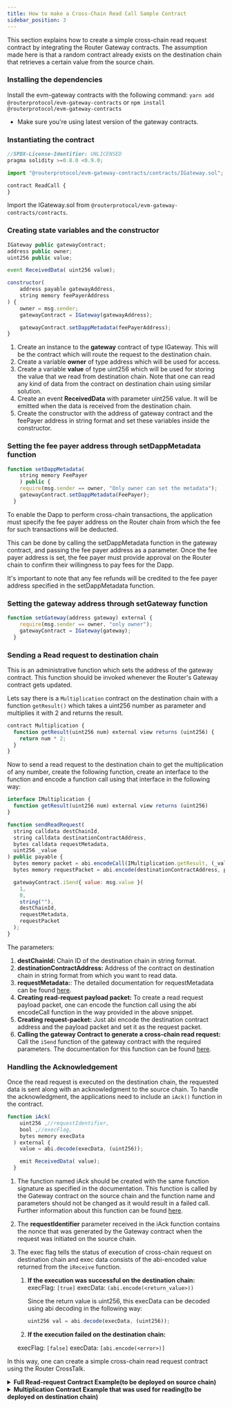 ```yaml
---
title: How to make a Cross-Chain Read Call Sample Contract
sidebar_position: 3
---
```


This section explains how to create a simple cross-chain read request contract by integrating the Router Gateway contracts. The assumption made here is that a random contract already exists on the destination chain that retrieves a certain value from the source chain.

### Installing the dependencies

Install the evm-gateway contracts with the following command:
`yarn add @routerprotocol/evm-gateway-contracts` or `npm install @routerprotocol/evm-gateway-contracts`

- Make sure you're using latest version of the gateway contracts.

### Instantiating the contract

```javascript
//SPDX-License-Identifier: UNLICENSED
pragma solidity >=0.8.0 <0.9.0;

import "@routerprotocol/evm-gateway-contracts/contracts/IGateway.sol";

contract ReadCall {
}
```

Import the IGateway.sol from `@routerprotocol/evm-gateway-contracts/contracts`.

### Creating state variables and the constructor

```javascript
IGateway public gatewayContract;
address public owner;
uint256 public value;

event ReceivedData( uint256 value);

constructor(
    address payable gatewayAddress,
    string memory feePayerAddress
) {
    owner = msg.sender;
    gatewayContract = IGateway(gatewayAddress);

    gatewayContract.setDappMetadata(feePayerAddress);
}
```

1. Create an instance to the **gateway** contract of type IGateway. This will be the contract which will route the request to the destination chain.
2. Create a variable **owner** of type address which will be used for access.
3. Create a variable **value** of type uint256 which will be used for storing the value that we read from destination chain. Note that one can read any kind of data from the contract on destination chain using similar solution.
4. Create an event **ReceivedData** with parameter uint256 value. It will be emitted when the data is received from the destination chain.
5. Create the constructor with the address of gateway contract and the feePayer address in string format and set these variables inside the constructor.

### Setting the fee payer address through setDappMetadata function

```javascript
function setDappMetadata(
    string memory FeePayer
    ) public {
    require(msg.sender == owner, "Only owner can set the metadata");
    gatewayContract.setDappMetadata(FeePayer);
  }
```

To enable the Dapp to perform cross-chain transactions, the application must specify the fee payer address on the Router chain from which the fee for such transactions will be deducted.

This can be done by calling the setDappMetadata function in the gateway contract, and passing the fee payer address as a parameter. Once the fee payer address is set, the fee payer must provide approval on the Router chain to confirm their willingness to pay fees for the Dapp.

It's important to note that any fee refunds will be credited to the fee payer address specified in the setDappMetadata function.

### Setting the gateway address through setGateway function

```javascript
function setGateway(address gateway) external {
    require(msg.sender == owner, "only owner");
    gatewayContract = IGateway(gateway);
  }
```

### Sending a Read request to destination chain

This is an administrative function which sets the address of the gateway contract. This function should be invoked whenever the Router's Gateway contract gets updated.

Lets say there is a `Multiplication` contract on the destination chain with a function `getResult()` which takes a uint256 number as parameter and multiplies it with 2 and returns the result.

```javascript
contract Multiplication {
  function getResult(uint256 num) external view returns (uint256) {
    return num * 2;
  }
}
```

Now to send a read request to the destination chain to get the multiplication of any number, create the following function, create an interface to the function and encode a function call using that interface in the following way:

```javascript
interface IMultiplication {
  function getResult(uint256 num) external view returns (uint256)
}
```

```javascript
function sendReadRequest(
  string calldata destChainId,
  string calldata destinationContractAddress,
  bytes calldata requestMetadata,
  uint256 _value
) public payable {
  bytes memory packet = abi.encodeCall(IMultiplication.getResult, (_value));
  bytes memory requestPacket = abi.encode(destinationContractAddress, packet);

  gatewayContract.iSend{ value: msg.value }(
    1,
    0,
    string(""),
    destChainId,
    requestMetadata,
    requestPacket
  );
}
```

The parameters:

1.  **destChainId:** Chain ID of the destination chain in string format.
2.  **destinationContractAddress:** Address of the contract on destination chain in string format from which you want to read data.
3.  **requestMetadata:**: The detailed documentation for requestMetadata can be found [here](../understanding-functions/iSend#5-requestmetadata).
4.  **Creating read-request payload packet:** To create a read request payload packet, one can encode the function call using the abi encodeCall function in the way provided in the above snippet.
5.  **Creating request-packet:** Just abi encode the destination contract address and the payload packet and set it as the request packet.
6.  **Calling the gateway Contract to generate a cross-chain read request:** Call the <code>iSend</code> function of the gateway contract with the required parameters. The documentation for this function can be found [here](../understanding-functions/iSend).

### Handling the Acknowledgement

Once the read request is executed on the destination chain, the requested data is sent along with an acknowledgment to the source chain. To handle the acknowledgment, the applications need to include an `iAck()` function in the contract.

```javascript
function iAck(
    uint256 ,//requestIdentifier,
    bool ,//execFlag,
    bytes memory execData
  ) external {
    value = abi.decode(execData, (uint256));

    emit ReceivedData( value);
  }
```

1. The function named iAck should be created with the same function signature as specified in the documentation. This function is called by the Gateway contract on the source chain and the function name and parameters should not be changed as it would result in a failed call. Further information about this function can be found [here](../understanding-functions/iAck).
2. The **requestIdentifier** parameter received in the iAck function contains the nonce that was generated by the Gateway contract when the request was initiated on the source chain.
3. The exec flag tells the status of execution of cross-chain request on destination chain and exec data consists of the abi-encoded value returned from the `iReceive` function.

   1. **If the execution was successful on the destination chain:**  
      execFlag: `[true]`
      execData: `(abi.encode(<return_value>))`

      Since the return value is uint256, this execData can be decoded using abi decoding in the following way:

      ```javascript
      uint256 val = abi.decode(execData, (uint256));
      ```

   2. **If the execution failed on the destination chain:**

   execFlag: `[false]`
   execData: `[abi.encode(<error>)]`

In this way, one can create a simple cross-chain read request contract using the Router CrossTalk.

<details>
<summary><b>Full Read-request Contract Example(to be deployed on source chain)</b></summary>

```javascript
//SPDX-License-Identifier: UNLICENSED

pragma solidity ^0.8.10;

import "@routerprotocol/evm-gateway-contracts/contracts/IGateway.sol";

interface IMultiplication {
  function getResult(uint256 num) external view returns (uint256);
}

contract ReadCall {
    IGateway public gatewayContract;
    address public owner;
    uint256 public value;

    event ReceivedData( uint256 value);

    constructor(
        address payable gatewayAddress,
        string memory feePayerAddress
    ) {
        owner = msg.sender;
        gatewayContract = IGateway(gatewayAddress);

        gatewayContract.setDappMetadata(feePayerAddress);
    }

    /// @notice function to set the fee payer address on Router Chain.
    /// @param feePayerAddress address of the fee payer on Router Chain.
    function setDappMetadata(string memory feePayerAddress) external {
        require(msg.sender == owner, "only owner");
        gatewayContract.setDappMetadata(feePayerAddress);
    }

    /// @notice function to set the Router Gateway Contract.
    /// @param gateway address of the gateway contract.
    function setGateway(address gateway) external {
        require(msg.sender == owner, "only owner");
        gatewayContract = IGateway(gateway);
    }

    /// @notice function to get the request metadata to be used while initiating cross-chain request
    /// @return requestMetadata abi-encoded metadata according to source and destination chains
    function getRequestMetadata(
      uint64 destGasLimit,
      uint64 destGasPrice,
      uint64 ackGasLimit,
      uint64 ackGasPrice,
      uint128 relayerFees,
      uint8 ackType,
      bool isReadCall,
      bytes memory asmAddress
      ) public pure returns (bytes memory) {
      bytes memory requestMetadata = abi.encodePacked(
          destGasLimit,
          destGasPrice,
          ackGasLimit,
          ackGasPrice,
          relayerFees,
          ackType,
          isReadCall,
          asmAddress
      );
      return requestMetadata;
    }

    function sendReadRequest(
        string calldata destChainId,
        string calldata destinationContractAddress,
        bytes calldata requestMetadata,
        uint256 _value
    ) public payable {
        bytes memory packet = abi.encodeCall(IMultiplication.getResult, (_value));
        bytes memory requestPacket = abi.encode(destinationContractAddress, packet);

        gatewayContract.iSend{ value: msg.value }(
          1,
          0,
          string(""),
          destChainId,
          requestMetadata,
          requestPacket
        );
    }

    function iAck(
      uint256 ,//requestIdentifier,
      bool ,//execFlag,
      bytes memory execData
    ) external {
      value = abi.decode(execData, (uint256));

      emit ReceivedData( value);
    }
}

```

</details>

<details>
<summary><b>Multiplication Contract Example that was used for reading(to be deployed on destination chain)</b></summary>

```javascript
//SPDX-License-Identifier: UNLICENSED

pragma solidity ^0.8.10;
import "./IMultiplication.sol";

contract Multiplication {
    function getResult(uint256 num) external view returns (uint256) {
      return num * 2;
    }
}
```

</details>
